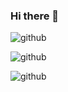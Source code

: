 ### Hi there 👋

![github](https://img.shields.io/badge/GitHub-100000?style=for-the-badge&logo=github&logoColor=white)

![github](https://github-readme-stats.vercel.app/api?username=LKS9616&theme=blue-green)

![github](https://github-readme-stats.vercel.app/api?username=LKS9616&theme=blue-green)
